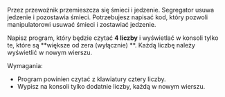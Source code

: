 Przez przewożnik przemieszcza się śmieci i jedzenie. Segregator usuwa jedzenie i pozostawia śmieci.
Potrzebujesz napisać kod, który pozwoli manipulatorowi usuwać śmieci i zostawiać jedzenie.

Napisz program, który będzie czytać **4 liczby** i wyświetlać w konsoli tylko te, które są **większe od zera (wyłącznie)
**.
Każdą liczbę należy wyświetlić w nowym wierszu.

Wymagania:

- Program powinien czytać z klawiatury cztery liczby.
- Wypisz na konsoli tylko dodatnie liczby, każdą w nowym wierszu.